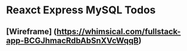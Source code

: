 # Reaxct Express MySQL Todos

## [Wireframe] (https://whimsical.com/fullstack-app-BCGJhmacRdbAbSnXVcWqqB)